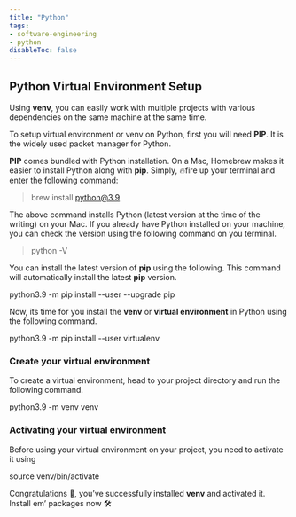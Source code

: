 ```yaml
---
title: "Python"
tags:
- software-engineering
- python
disableToc: false
---
```


## Python Virtual Environment Setup

Using **venv**, you can easily work with multiple projects with various dependencies on the same machine at the same time.

To setup virtual environment or venv on Python, first you will need **PIP**. It is the widely used packet manager for Python.

**PIP** comes bundled with Python installation. On a Mac, Homebrew makes it easier to install Python along with **pip**. Simply, 🔥fire up your terminal and enter the following command:

> brew install python@3.9

The above command installs Python (latest version at the time of the writing) on your Mac. If you already have Python installed on your machine, you can check the version using the following command on you terminal.

> python -V

You can install the latest version of **pip** using the following. This command will automatically install the latest **pip** version.

python3.9 -m pip install --user --upgrade pip

Now, its time for you install the **venv** or **virtual environment** in Python using the following command.

python3.9 -m pip install --user virtualenv

### Create your virtual environment

To create a virtual environment, head to your project directory and run the following command.

python3.9 -m venv venv

### Activating your virtual environment

Before using your virtual environment on your project, you need to activate it using

source venv/bin/activate

Congratulations 🎉, you’ve successfully installed **venv** and activated it. Install em’ packages now 🛠